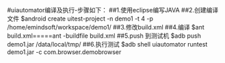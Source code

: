 #uiautomator编译及执行-步骤如下：
##1.使用eclipse编写JAVA
##2.创建编译文件
$android create uitest-project -n demo1 -t 4 -p /home/emindsoft/workspace/demo1/
##3.修改build.xml
##4.编译
$ant build.xml=====ant -buildfile build.xml
##5.push 到测试机
$adb push demo1.jar /data/local/tmp/
##6.执行测试
$adb shell uiautomator runtest demo1.jar -c com.browser.demobrowser


